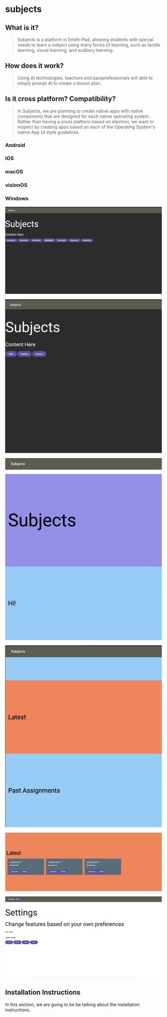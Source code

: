 # subjects

## What is it?
 
> Subjects is a platform in Smith-Pad, allowing students with special needs 
> to learn a subject using many forms of learning, such as tactile learning,
> visual learning, and auditory learning.


## How does it work?
> Using AI technologies, teachers and paraprofessionals will able to simply
> prompt AI to create a lesson plan. 


## Is it cross platform? Compatibility?

> In Subjects, we are planning to create native apps with native components
> that are designed for each native operating system. Rather than having 
> a cross platform based on electron, we want to respect by creating apps
> based on each of the Operating System's native App UI style guidelines. 


### Android


### iOS


### macOS


### visionOS


### Windows



<img src="./readme-photo-1.png">
<ul></ul>
<img src="./readme-photo-2.png">
<ul></ul>
<img src="./readme-photo-3.png">
<ul></ul>
<img src="./readme-photo-4.png">
<ul></ul>
<img src="./readme-photo-5.png">
<ul></ul>
<img src="./readme-photo-6.png">





## Installation Instructions

In this section, we are going to be be talking about the installation instructions.
